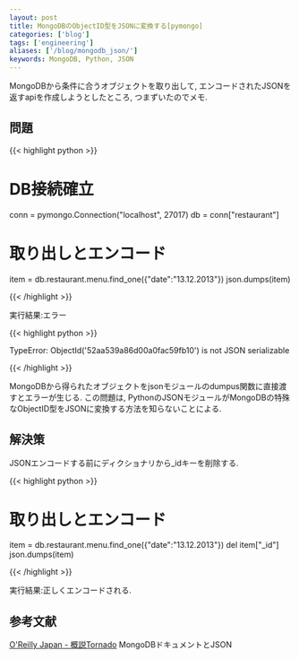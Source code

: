 ```yaml
---
layout: post
title: MongoDBのObjectID型をJSONに変換する[pymongo]
categories: ['blog']
tags: ['engineering']
aliases: ['/blog/mongodb_json/']
keywords: MongoDB, Python, JSON
---
```


MongoDBから条件に合うオブジェクトを取り出して, エンコードされたJSONを返すapiを作成しようとしたところ, つまずいたのでメモ.

## 問題

{{< highlight python >}}

# DB接続確立
conn = pymongo.Connection("localhost", 27017)
db = conn["restaurant"]

# 取り出しとエンコード
item = db.restaurant.menu.find_one({"date":"13.12.2013"})
json.dumps(item)

{{< /highlight >}}

実行結果:エラー

{{< highlight python >}}

TypeError: ObjectId('52aa539a86d00a0fac59fb10') is not JSON serializable

{{< /highlight >}}

MongoDBから得られたオブジェクトをjsonモジュールのdumpus関数に直接渡すとエラーが生じる.
この問題は, PythonのJSONモジュールがMongoDBの特殊なObjectID型をJSONに変換する方法を知らないことによる.

## 解決策

JSONエンコードする前にディクショナリから_idキーを削除する.

{{< highlight python >}}

# 取り出しとエンコード
item = db.restaurant.menu.find_one({"date":"13.12.2013"})
del item["_id"]
json.dumps(item)

{{< /highlight >}}

実行結果:正しくエンコードされる.

## 参考文献

[O'Reilly Japan - 概説Tornado](http://www.oreilly.co.jp/books/9784873115764/) MongoDBドキュメントとJSON
